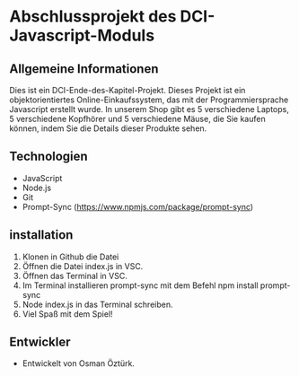 # Abschlussprojekt des DCI-Javascript-Moduls
## Allgemeine Informationen

Dies ist ein DCI-Ende-des-Kapitel-Projekt. Dieses Projekt ist ein objektorientiertes Online-Einkaufssystem, das mit der Programmiersprache Javascript erstellt wurde.
In unserem Shop gibt es 5 verschiedene Laptops, 5 verschiedene Kopfhörer und 5 verschiedene Mäuse, die Sie kaufen können, indem Sie die Details dieser Produkte sehen.



## Technologien
* JavaScript
* Node.js
* Git
* Prompt-Sync (https://www.npmjs.com/package/prompt-sync)


## installation
1) Klonen in Github die Datei 
2) Öffnen die Datei index.js in VSC.
3) Öffnen das Terminal in VSC.
4) Im Terminal installieren prompt-sync mit dem Befehl npm install prompt-sync
5) Node index.js in das Terminal schreiben.
6) Viel Spaß mit dem Spiel!

## Entwickler
* Entwickelt von Osman Öztürk.